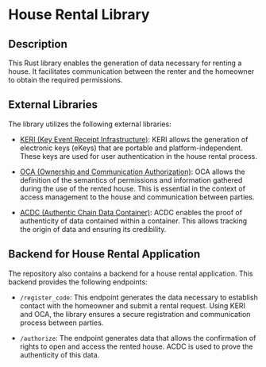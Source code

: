 # House Rental Library

## Description

This Rust library enables the generation of data necessary for renting a house. It facilitates communication between the renter and the homeowner to obtain the required permissions.

## External Libraries

The library utilizes the following external libraries:

- [KERI (Key Event Receipt Infrastructure)](https://weboftrust.github.io/ietf-keri/draft-ssmith-keri.html): KERI allows the generation of electronic keys (eKeys) that are portable and platform-independent. These keys are used for user authentication in the house rental process.

- [OCA (Ownership and Communication Authorization)](http://oca.colossi.network/): OCA allows the definition of the semantics of permissions and information gathered during the use of the rented house. This is essential in the context of access management to the house and communication between parties.

- [ACDC (Authentic Chain Data Container)](https://trustoverip.github.io/tswg-acdc-specification/draft-ssmith-acdc.html): ACDC enables the proof of authenticity of data contained within a container. This allows tracking the origin of data and ensuring its credibility.

## Backend for House Rental Application

The repository also contains a backend for a house rental application. This backend provides the following endpoints:

-  `/register_code`: This endpoint generates the data necessary to establish contact with the homeowner and submit a rental request. Using KERI and OCA, the library ensures a secure registration and communication process between parties.

- `/authorize`: The endpoint generates data that allows the confirmation of rights to open and access the rented house. ACDC is used to prove the authenticity of this data.
